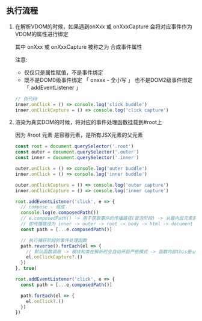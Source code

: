 ## 执行流程

1. 在解析VDOM的时候，如果遇到onXxx 或 onXxxCapture 会将对应事件作为VDOM的属性进行绑定

   其中 onXxx 或 onXxxCapture 被称之为 合成事件属性

   注意:

   - 仅仅只是属性赋值，不是事件绑定
   - 既不是DOM0级事件绑定 「 onxxx - 全小写 」 也不是DOM2级事件绑定 「 addEventListener 」

   ```js
   // 伪代码
   inner.onClick = () => console.log('click buddle')
   inner.onClickCapture = () => console.log('click capture')
   ```

   

2. 渲染为真实DOM的时候，将对应的事件处理函数挂载到#root上

   因为 #root 元素 是容器元素，是所有JSX元素的父元素

   ```js
   const root = document.querySelector('.root')
   const outer = document.querySelector('.outer')
   const inner = document.querySelector('.inner')
   
   outer.onClick = () => console.log('outer buddle')
   inner.onClick = () => console.log('inner buddle')
   
   outer.onClickCapture = () => console.log('outer capture')
   inner.onClickCapture = () => console.log('inner capture')
   
   root.addEventListener('click', e => {
     // compose - 组成
     console.log(e.composedPath())
     // e.composedPath() -> 用于获取事件的传播路径(冒泡阶段) -> 从最内层元素到最外层元素
     // 即传播路径为 inner -> outer -> root -> body -> html -> document -> window
     const path = [...e.composedPath()]
   
     // 执行捕获阶段的事件处理函数
     path.reverse().forEach(el => {
       // 默认函数调用 -> 模块和类在解析时会自动开启严格模式 -> 函数内部this是undefined
       el.onClickCapture?.()
     })
   }, true)
   
   root.addEventListener('click', e => {
     const path = [...e.composedPath()]
   
     path.forEach(el => {
       el.onClick?.()
     })
   })
   ```


